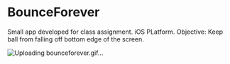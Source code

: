 # BounceForever

Small app developed for class assignment. iOS PLatform.
Objective: Keep ball from falling off bottom edge of the screen. 


![Uploading bounceforever.gif…]()
